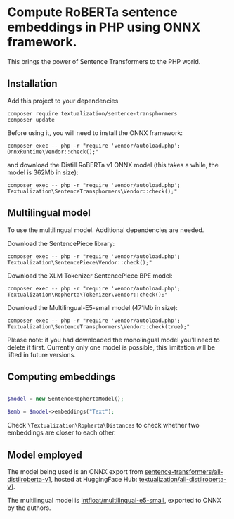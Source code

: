 # Compute RoBERTa sentence embeddings in PHP using ONNX framework.

This brings the power of Sentence Transformers to the PHP world.

## Installation

Add this project to your dependencies

```
composer require textualization/sentence-transphormers
composer update
```

Before using it, you will need to install the ONNX framework:

```
composer exec -- php -r "require 'vendor/autoload.php'; OnnxRuntime\Vendor::check();"
```

and download the Distill RoBERTa v1 ONNX model (this takes a while, the model is 362Mb in size):

```
composer exec -- php -r "require 'vendor/autoload.php'; Textualization\SentenceTransphormers\Vendor::check();"
```

## Multilingual model

To use the multilingual model. Additional dependencies are needed.

Download the SentencePiece library:

```
composer exec -- php -r "require 'vendor/autoload.php'; Textualization\SentencePiece\Vendor::check();"
```

Download the XLM Tokenizer SentencePiece BPE model:

```
composer exec -- php -r "require 'vendor/autoload.php'; Textualization\Ropherta\Tokenizer\Vendor::check();"
```

Download the Multilingual-E5-small model (471Mb in size):

```
composer exec -- php -r "require 'vendor/autoload.php'; Textualization\SentenceTransphormers\Vendor::check(true);"
```

Please note: if you had downloaded the monolingual model you'll need to delete it first. Currently only one model is possible, this limitation will be lifted in future versions.


## Computing embeddings

```php

$model = new SentenceRophertaModel();

$emb = $model->embeddings("Text");
```

Check `\Textualization\Ropherta\Distances` to check whether two embeddings are closer to each other.

## Model employed

The model being used is an ONNX export from [sentence-transformers/all-distilroberta-v1](https://huggingface.co/sentence-transformers/all-distilroberta-v1), hosted at HuggingFace Hub: [textualization/all-distilroberta-v1](https://huggingface.co/textualization/all-distilroberta-v1).

The multilingual model is [intfloat/multilingual-e5-small](https://huggingface.co/intfloat/multilingual-e5-small), exported to ONNX by the authors.


